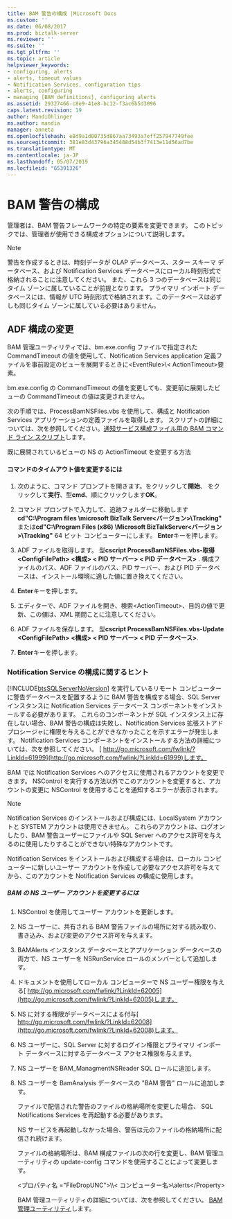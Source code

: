 ```yaml
---
title: BAM 警告の構成 |Microsoft Docs
ms.custom: ''
ms.date: 06/08/2017
ms.prod: biztalk-server
ms.reviewer: ''
ms.suite: ''
ms.tgt_pltfrm: ''
ms.topic: article
helpviewer_keywords:
- configuring, alerts
- alerts, timeout values
- Notification Services, configuration tips
- alerts, configuring
- managing [BAM definitions], configuring alerts
ms.assetid: 29327466-c8e9-41e8-bc12-f3ac6b5d3096
caps.latest.revision: 19
author: MandiOhlinger
ms.author: mandia
manager: anneta
ms.openlocfilehash: e8d9a1d00735d867aa73493a7eff257947749fee
ms.sourcegitcommit: 381e83d43796a345488d54b3f7413e11d56ad7be
ms.translationtype: MT
ms.contentlocale: ja-JP
ms.lasthandoff: 05/07/2019
ms.locfileid: "65391326"
---
```

# <a name="configuring-bam-alerts"></a>BAM 警告の構成
管理者は、BAM 警告フレームワークの特定の要素を変更できます。 このトピックでは、管理者が使用できる構成オプションについて説明します。  
  
> [!NOTE]
>  警告を作成するときは、時刻データが OLAP データベース、スター スキーマ データベース、および Notification Services データベースにローカル時刻形式で格納されることに注意してください。 また、これら 3 つのデータベースは同じタイム ゾーンに属していることが前提となります。 プライマリ インポート データベースには、情報が UTC 時刻形式で格納されます。このデータベースは必ずしも同じタイム ゾーンに属している必要はありません。  
  
## <a name="changing-the-adf-configuration"></a>ADF 構成の変更  
 BAM 管理ユーティリティでは、bm.exe.config ファイルで指定された CommandTimeout の値を使用して、Notification Services application 定義ファイルを事前設定のビューを展開するときに\<EventRule\>\\< ActionTimeout\>要素。  
  
 bm.exe.config の CommandTimeout の値を変更しても、変更前に展開したビューの CommandTimeout の値は変更されません。  
  
 次の手順では、ProcessBamNSFiles.vbs を使用して、構成と Notification Services アプリケーションの定義ファイルを取得します。 スクリプトの詳細については、次を参照してください。[通知サービス構成ファイル用の BAM コマンド ライン スクリプト](../core/bam-command-line-script-for-notification-services-configuration-files.md)します。  
  
 既に展開されているビューの NS の ActionTimeout を変更する方法  
  
#### <a name="to-change-the-command-timeout-value"></a>コマンドのタイムアウト値を変更するには  
  
1.  次のように、コマンド プロンプトを開きます。をクリックして**開始**、 をクリックして**実行**、型**cmd**、順にクリックします**OK**。  
  
2.  コマンド プロンプトで入力して、追跡フォルダーに移動します**cd"C:\Program files \microsoft BizTalk Server\<バージョン\>\Tracking"** または**cd"C:\Program Files (x86) \Microsoft BizTalkServer\<バージョン\>\Tracking"** 64 ビット コンピューターにします。 **Enter**キーを押します。  
  
3.  ADF ファイルを取得します。 型**cscript ProcessBamNSFiles.vbs-取得\<ConfigFilePath\> \<構成\> \< PID サーバー\> \< PID データベース\>** . 構成ファイルのパス、ADF ファイルのパス、PID サーバー、および PID データベースは、インストール環境に適した値に置き換えてください。  
  
4.  **Enter**キーを押します。  
  
5.  エディターで、ADF ファイルを開き、検索\<ActionTimeout\>、目的の値で更新、この値は、XML 期間ことに注意してください。  
  
6.  ADF ファイルを保存します。 型**cscript ProcessBamNSFiles.vbs-Update \<ConfigFilePath\> \<構成\> \< PID サーバー\> \< PID データベース\>**.  
  
7.  **Enter**キーを押します。  
  
### <a name="notification-service-configuration-tips"></a>Notification Service の構成に関するヒント  
 [!INCLUDE[btsSQLServerNoVersion](../includes/btssqlservernoversion-md.md)] を実行しているリモート コンピューターに警告データベースを配置するように BAM 警告を構成する場合、SQL Server インスタンスに Notification Services データベース コンポーネントをインストールする必要があります。 これらのコンポーネントが SQL インスタンス上に存在しない場合、BAM 警告の構成は失敗し、Notification Services 拡張ストアド プロシージャに権限を与えることができなかったことを示すエラーが発生します。 Notification Services コンポーネントをインストールする方法の詳細については、次を参照してください。 [ http://go.microsoft.com/fwlink/?LinkId=61999](http://go.microsoft.com/fwlink/?LinkId=61999)します。  
  
 BAM では Notification Services へのアクセスに使用されるアカウントを変更できます。 NSControl を実行する方法以外でこのアカウントを変更すると、アカウントの変更に NSControl を使用することを通知するエラーが表示されます。  
  
> [!NOTE]
>  Notification Services のインストールおよび構成には、LocalSystem アカウントと SYSTEM アカウントは使用できません。 これらのアカウントは、ログオンしたり、BAM 警告ユーザーにファイルや SQL Server へのアクセス許可を与えるのに使用したりすることができない特殊なアカウントです。  
>   
>  Notification Services をインストールおよび構成する場合は、ローカル コンピューターに新しいユーザー アカウントを作成して必要なアクセス許可を与えてから、このアカウントを Notification Services の構成に使用します。  
  
##### <a name="to-change-ns-user-account-for-bam"></a>BAM の NS ユーザー アカウントを変更するには  
  
1. NSControl を使用してユーザー アカウントを更新します。  
  
2. NS ユーザーに、共有される BAM 警告ファイルの場所に対する読み取り、書き込み、および変更のアクセス許可を与えます。  
  
3. BAMAlerts インスタンス データベースとアプリケーション データベースの両方で、NS ユーザーを NSRunService ロールのメンバーとして追加します。  
  
4. ドキュメントを使用してローカル コンピューターで NS ユーザー権限を与える[ http://go.microsoft.com/fwlink/?LinkId=62005](http://go.microsoft.com/fwlink/?LinkId=62005)します。  
  
5. NS に対する権限がデータベースによる付与[ http://go.microsoft.com/fwlink/?LinkId=62008](http://go.microsoft.com/fwlink/?LinkId=62008)します。  
  
6. NS ユーザーに、SQL Server に対するログイン権限とプライマリ インポート データベースに対するデータベース アクセス権限を与えます。  
  
7. NS ユーザーを BAM_ManagmentNSReader SQL ロールに追加します。  
  
8. NS ユーザーを BamAnalysis データベースの "BAM 警告" ロールに追加します。  
  
   ファイルで配信された警告のファイルの格納場所を変更した場合、 SQL Notifications Services を再起動する必要があります。  
  
   NS サービスを再起動しなかった場合、警告は元のファイルの格納場所に配信され続けます。  
  
   ファイルの格納場所は、BAM 構成ファイルの次の行を変更し、BAM 管理ユーティリティの update-config コマンドを使用することによって変更します。  
  
   \<プロパティ名 ="FileDropUNC"\>\\\\< コンピューター名\>\alerts\</Property\>  
  
   BAM 管理ユーティリティの詳細については、次を参照してください。 [BAM 管理ユーティリティ](../core/bam-management-utility.md)します。